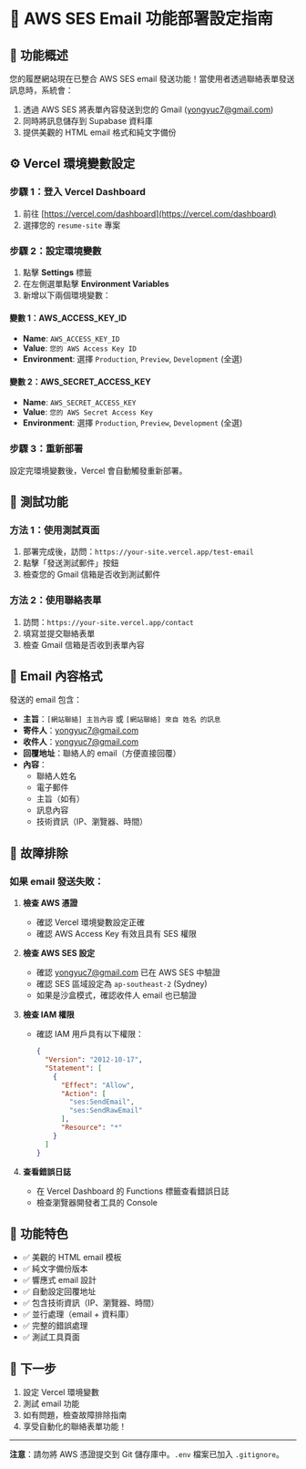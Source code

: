 # 📧 AWS SES Email 功能部署設定指南

## 🚀 功能概述

您的履歷網站現在已整合 AWS SES email 發送功能！當使用者透過聯絡表單發送訊息時，系統會：

1. 透過 AWS SES 將表單內容發送到您的 Gmail (yongyuc7@gmail.com)
2. 同時將訊息儲存到 Supabase 資料庫
3. 提供美觀的 HTML email 格式和純文字備份

## ⚙️ Vercel 環境變數設定

### 步驟 1：登入 Vercel Dashboard
1. 前往 [https://vercel.com/dashboard](https://vercel.com/dashboard)
2. 選擇您的 `resume-site` 專案

### 步驟 2：設定環境變數
1. 點擊 **Settings** 標籤
2. 在左側選單點擊 **Environment Variables**
3. 新增以下兩個環境變數：

#### 變數 1：AWS_ACCESS_KEY_ID
- **Name**: `AWS_ACCESS_KEY_ID`
- **Value**: `您的 AWS Access Key ID`
- **Environment**: 選擇 `Production`, `Preview`, `Development` (全選)

#### 變數 2：AWS_SECRET_ACCESS_KEY
- **Name**: `AWS_SECRET_ACCESS_KEY`
- **Value**: `您的 AWS Secret Access Key`
- **Environment**: 選擇 `Production`, `Preview`, `Development` (全選)

### 步驟 3：重新部署
設定完環境變數後，Vercel 會自動觸發重新部署。

## 🧪 測試功能

### 方法 1：使用測試頁面
1. 部署完成後，訪問：`https://your-site.vercel.app/test-email`
2. 點擊「發送測試郵件」按鈕
3. 檢查您的 Gmail 信箱是否收到測試郵件

### 方法 2：使用聯絡表單
1. 訪問：`https://your-site.vercel.app/contact`
2. 填寫並提交聯絡表單
3. 檢查 Gmail 信箱是否收到表單內容

## 📧 Email 內容格式

發送的 email 包含：
- **主旨**：`[網站聯絡] 主旨內容` 或 `[網站聯絡] 來自 姓名 的訊息`
- **寄件人**：yongyuc7@gmail.com
- **收件人**：yongyuc7@gmail.com
- **回覆地址**：聯絡人的 email（方便直接回覆）
- **內容**：
  - 聯絡人姓名
  - 電子郵件
  - 主旨（如有）
  - 訊息內容
  - 技術資訊（IP、瀏覽器、時間）

## 🔧 故障排除

### 如果 email 發送失敗：

1. **檢查 AWS 憑證**
   - 確認 Vercel 環境變數設定正確
   - 確認 AWS Access Key 有效且具有 SES 權限

2. **檢查 AWS SES 設定**
   - 確認 yongyuc7@gmail.com 已在 AWS SES 中驗證
   - 確認 SES 區域設定為 `ap-southeast-2` (Sydney)
   - 如果是沙盒模式，確認收件人 email 也已驗證

3. **檢查 IAM 權限**
   - 確認 IAM 用戶具有以下權限：
     ```json
     {
       "Version": "2012-10-17",
       "Statement": [
         {
           "Effect": "Allow",
           "Action": [
             "ses:SendEmail",
             "ses:SendRawEmail"
           ],
           "Resource": "*"
         }
       ]
     }
     ```

4. **查看錯誤日誌**
   - 在 Vercel Dashboard 的 Functions 標籤查看錯誤日誌
   - 檢查瀏覽器開發者工具的 Console

## 📱 功能特色

- ✅ 美觀的 HTML email 模板
- ✅ 純文字備份版本
- ✅ 響應式 email 設計
- ✅ 自動設定回覆地址
- ✅ 包含技術資訊（IP、瀏覽器、時間）
- ✅ 並行處理（email + 資料庫）
- ✅ 完整的錯誤處理
- ✅ 測試工具頁面

## 🎯 下一步

1. 設定 Vercel 環境變數
2. 測試 email 功能
3. 如有問題，檢查故障排除指南
4. 享受自動化的聯絡表單功能！

---

**注意**：請勿將 AWS 憑證提交到 Git 儲存庫中。`.env` 檔案已加入 `.gitignore`。
